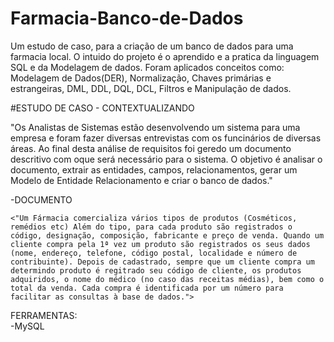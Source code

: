 # Farmacia-Banco-de-Dados
 Um estudo de caso, para a criação de um banco de dados para uma farmacia local.
 O intuido do projeto é o aprendido e a pratica da linguagem SQL e da Modelagem de dados. Foram aplicados conceitos como: Modelagem de Dados(DER), Normalização, Chaves primárias e estrangeiras, DML, DDL, DQL, DCL, Filtros e Manipulação de dados.

 #ESTUDO DE CASO - CONTEXTUALIZANDO

 "Os Analistas de Sistemas estão desenvolvendo um sistema para uma empresa e foram fazer diversas entrevistas com os funcinários de diversas áreas. Ao final desta análise de requisitos foi  geredo um documento descritivo com oque será necessário para o sistema.
 O objetivo é analisar o documento, extrair as entidades, campos, relacionamentos, gerar um Modelo de Entidade Relacionamento e criar o banco de dados."
 <br> 
 
   -DOCUMENTO<br>
   
    <"Um Fármacia comercializa vários tipos de produtos (Cosméticos, remédios etc) Além do tipo, para cada produto são registrados o código, designação, composição, fabricante e preço de venda. Quando um cliente compra pela 1ª vez um produto são registrados os seus dados (nome, endereço, telefone, código postal, localidade e número de contribuinte). Depois de cadastrado, sempre que um cliente compra um determindo produto é regitrado seu código de cliente, os produtos adquiridos, o nome do médico (no caso das receitas médias), bem como o total da venda. Cada compra é identificada por um número para facilitar as consultas à base de dados.">


FERRAMENTAS:<br>
  -MySQL
   

 
